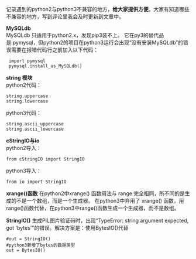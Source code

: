 记录遇到的python2与python3不兼容的地方，**给大家提供方便**。大家有知道哪些不兼容的地方，写到评论里我会及时更新到文章中。

**MySQLdb**      
MySQLdb 只适用于python2.x，发现pip3装不上。 它在py3的替代品是:pymysql，但python2的项目在python3运行会出现“没有安装MySQLdb”的错误需要在报错代码行之前加入以下代码：
```
 import pymysql
 pymysql.install_as_MySQLdb()
 ```

 **string 模块**    
python2代码：
```
string.uppercase
string.lowercase
```
python3代码：
```
string.ascii_uppercase
string.ascii_lowercase
```

**cStringIO与io**   
python2导入：
```
from cStringIO import StringIO
```
python3导入：
```
from io import StringIO
```

**xrange()函数**
在python2中xrange() 函数用法与 range 完全相同，所不同的是生成的不是一个数组，而是一个生成器。
在python3中弃用了 xrange() 函数，用range()函数代替，在python3中range()函数生成一个生成器，而不是数组。

**StringIO()**
生成PIL图片验证码时，出现“TypeError: string argument expected, got 'bytes'”的错误。解决方案是：使用BytesIO()代替
```
#out = StringIO() 
#python3新增了bytes的数据类型
out = BytesIO()
```


